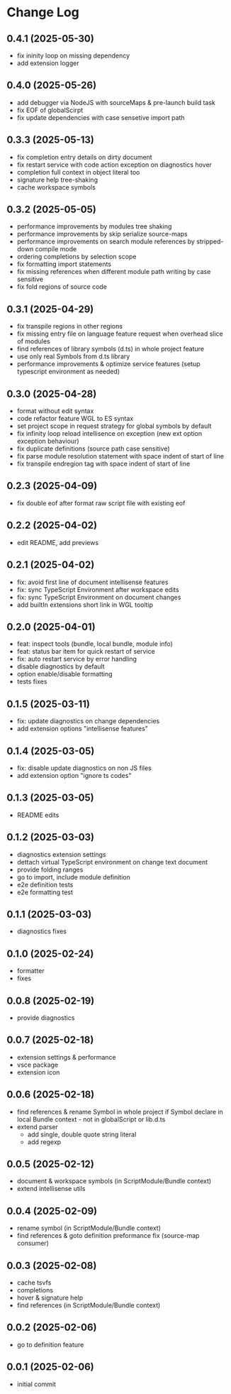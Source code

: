 # Change Log

## 0.4.1 (2025-05-30)

- fix ininity loop on missing dependency
- add extension logger

## 0.4.0 (2025-05-26)

- add debugger via NodeJS with sourceMaps & pre-launch build task
- fix EOF of globalScirpt
- fix update dependencies with case sensetive import path

## 0.3.3 (2025-05-13)

- fix completion entry details on dirty document
- fix restart service with code action exception on diagnostics hover
- completion full context in object literal too
- signature help tree-shaking
- cache workspace symbols

## 0.3.2 (2025-05-05)

- performance improvements by modules tree shaking
- performance improvements by skip serialize source-maps
- performance improvements on search module references by stripped-down compile mode
- ordering completions by selection scope
- fix formatting import statements
- fix missing references when different module path writing by case sensitive
- fix fold regions of source code

## 0.3.1 (2025-04-29)

- fix transpile regions in other regions
- fix missing entry file on language feature request when overhead slice of modules
- find references of library symbols (d.ts) in whole project feature
- use only real Symbols from d.ts library
- performance improvements & optimize service features (setup typescript environment as needed)

## 0.3.0 (2025-04-28)

- format without edit syntax
- code refactor feature WGL to ES syntax
- set project scope in request strategy for global symbols by default 
- fix infinity loop reload intellisence on exception (new ext option exception behaviour)
- fix duplicate definitions (source path case sensitive)
- fix parse module resolution statement with space indent of start of line
- fix transpile endregion tag with space indent of start of line

## 0.2.3 (2025-04-09)

- fix double eof after format raw script file with existing eof

## 0.2.2 (2025-04-02)

- edit README, add previews

## 0.2.1 (2025-04-02)

- fix: avoid first line of document intellisense features
- fix: sync TypeScript Environment after workspace edits
- fix: sync TypeScript Environment on document changes
- add builtIn extensions short link in WGL tooltip

## 0.2.0 (2025-04-01)

- feat: inspect tools (bundle, local bundle, module info)
- feat: status bar item for quick restart of service
- fix: auto restart service by error handling
- disable diagnostics by default
- option enable/disable formatting
- tests fixes

## 0.1.5 (2025-03-11)

- fix: update diagnostics on change dependencies
- add extension options "intellisense features"

## 0.1.4 (2025-03-05)

- fix: disable update diagnostics on non JS files
- add extension option "ignore ts codes"

## 0.1.3 (2025-03-05)

- README edits

## 0.1.2 (2025-03-03)

- diagnostics extension settings
- dettach virtual TypeScript environment on change text document
- provide folding ranges
- go to import, include module definition
- e2e definition tests
- e2e formatting test

## 0.1.1 (2025-03-03)

- diagnostics fixes

## 0.1.0 (2025-02-24)

- formatter
- fixes

## 0.0.8 (2025-02-19)

- provide diagnostics

## 0.0.7 (2025-02-18)

- extension settings & performance
- vsce package
- extension icon

## 0.0.6 (2025-02-18)

- find references & rename Symbol in whole project if Symbol declare in local Bundle context - not in globalScript or lib.d.ts
- extend parser 
  - add single, double quote string literal
  - add regexp

## 0.0.5 (2025-02-12)

- document & workspace symbols (in ScriptModule/Bundle context)
- extend intellisense utils

## 0.0.4 (2025-02-09)

- rename symbol (in ScriptModule/Bundle context)
- find references & goto definition preformance fix (source-map consumer)

## 0.0.3 (2025-02-08)

- cache tsvfs
- completions
- hover & signature help
- find references (in ScriptModule/Bundle context)

## 0.0.2 (2025-02-06)

- go to definition feature

## 0.0.1 (2025-02-06)

- initial commit
